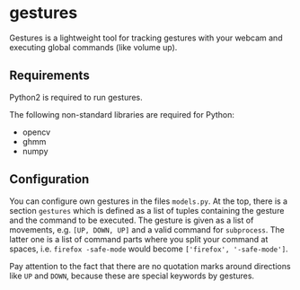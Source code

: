 gestures
========

Gestures is a lightweight tool for tracking gestures with your webcam and 
executing global commands (like volume up).


Requirements
------------
Python2 is required to run gestures.

The following non-standard libraries are required for Python:
- opencv
- ghmm
- numpy

Configuration
-------------
You can configure own gestures in the files `models.py`.
At the top, there is a section `gestures` which is defined as a list of
tuples containing the gesture and the command to be executed. The gesture
is given as a list of movements, e.g. `[UP, DOWN, UP]` and a valid
command for `subprocess`. The latter one is a list of command parts where
you split your command at spaces, i.e. `firefox -safe-mode` would become
`['firefox', '-safe-mode']`.

Pay attention to the fact that there are no quotation marks around directions
like `UP` and `DOWN`, because these are special keywords by gestures.

